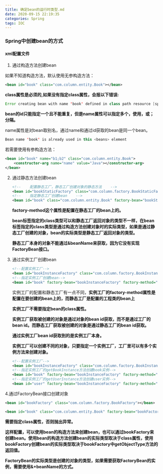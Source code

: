 ```yaml
---
title: 确定bean的运行时类型.md
date: 2020-09-15 22:19:35
categories: Spring
tags: IOC
---
```


### Spring中创建bean的方式

#### xml配置文件

1. 通过构造方法创建bean

如果不知道构造方法，默认使用无参构造方法：

```xml
<bean id="book" class="com.column.entity.Book"></bean>
```

**class属性是必须的,如果没有指定class属性，会报以下错误:**

```java
Error creating bean with name 'book' defined in class path resource [spring-config.xml]: Instantiation of bean failed; nested exception is java.lang.IllegalStateException: No bean class specified on bean definition
```

**bean的id只能指定一个且不能重复，但是name属性可以指定多个，使用，或；分隔。**

name属性是对bean取别名，通过name和通过id获取的bean是同一个bean。

```java
Bean name 'book' is already used in this <beans> element
```

若需要使用有参构造方法：

```xml
<bean id="book" name="b1;b2" class="com.column.entity.Book">
    <constructor-arg name="name" value="Java"></constructor-arg>
</bean>
```



2. 通过静态方法创建bean

   ```xml
   <!--    配置静态工厂，静态工厂创建对象的静态方法    -->
   <bean id="bookStaticFactory" class="com.column.factory.BookStaticFactory" factory-method="getBookInstance"></bean>
   <!--    指定静态工厂创建bean    -->
   <bean id="book" class="com.column.entity.Book" factory-bean="bookStaticFactory"></bean>
   ```

   **factory-method这个属性是配置在静态工厂的bean上的。**

   **bean标签指定的class类型可以和静态工厂返回对象的类型不一样，在bean标签指定的class类型是通过构造方法创建对象时的实际类型，如果是通过静态工厂创建的对象，bean的实际类型是静态工厂返回对象的类型。**

   **静态工厂本身的对象不能通过&beanName来获取，因为它没有实现FactoryBean接口。**



3. 通过实例工厂创建bean

   ```xml
   <!--配置实例工厂-->
   <bean id="bookInstanceFactory" class="com.column.factory.BookInstanceFactory"></bean>
   <!--指定实例工厂创建bean-->
   <bean id="book" factory-bean="bookInstanceFactory" factory-method="getBookInstance"></bean>
   ```

   实例工厂的配置和静态工厂有一点不同，**实例工厂的factory-method属性是配置在要创建的bean上的，而静态工厂是配置的工程类的bean上**

   **实例工厂不需要指定bean的class属性。**

   **实例工厂获取被创建的对象是通过对象的bean id获取，而不是通过工厂的bean id。而静态工厂获取被创建的对象是通过静态工厂的bean id获取。**

   **通过实例工厂bean id获取到的是实例工厂本身。**

   **实例工厂可以创建不同的对象，只要指定一个实例工厂，工厂里可以有多个实例方法来创建对象。**

   ```xml
   <!--配置实例工厂-->
   <bean id="bookInstanceFactory" class="com.column.factory.BookInstanceFactory"></bean>
   <!--指定实例工厂的getBookInstance方法创建book实例-->
   <bean id="book" factory-bean="bookInstanceFactory" factory-method="getBookInstance"></bean>
   <!--指定实例工厂的getUserInstance方法创建user实例-->
   <bean id="user" factory-bean="bookInstanceFactory" factory-method="getUserInstance"/>
   ```

   

4.通过FactoryBean接口创建对象

```xml
<bean id="bookFactory" class="com.column.factory.BookFactory"></bean>

<bean id="book" class="com.column.entity.Book" factory-bean="bookFactory"/>
```

**需要指定class属性，否则抛出异常。**

**这样配置，可以使用bean的构造方法来创建bean，也可以通过bookFactory来创建bean。使用bean的构造方法创建bean的实际类型取决于class属性，使用bookFactory创建bean的实际类型取决于bookFactory中getObjectType方法的返回值。**

**FactoryBean的实际类型是创建的对象的类型，如果需要获取FactoryBean的实例，需要使用&+beanName的方式。**





